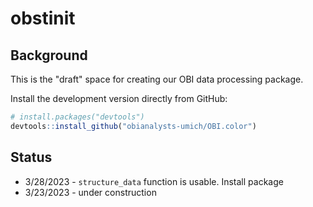 # obstinit

## Background

This is the "draft" space for creating our OBI data processing package.

Install the development version directly from GitHub:

``` r
# install.packages("devtools")
devtools::install_github("obianalysts-umich/OBI.color")
```

## Status

* 3/28/2023 - `structure_data` function is usable. Install package 
* 3/23/2023 - under construction
